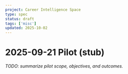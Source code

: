 ```yaml
---
project: Career Intelligence Space
type: spec
status: draft
tags: ['misc']
updated: 2025-10-02
---
```


# 2025-09-21 Pilot (stub)
_TODO: summarize pilot scope, objectives, and outcomes._
